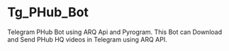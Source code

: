 # Tg_PHub_Bot
 Telegram PHub Bot using ARQ Api and Pyrogram. This Bot can Download and Send PHub HQ videos in Telegram using ARQ API.
